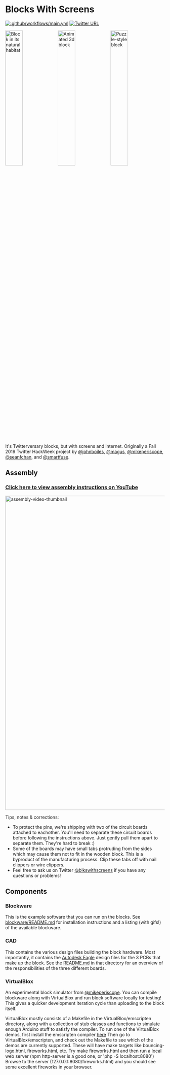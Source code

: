 # Blocks With Screens

[![.github/workflows/main.yml](https://github.com/bountylabs/blocks-with-screens/actions/workflows/main.yml/badge.svg)](https://github.com/bountylabs/blocks-with-screens/actions/workflows/main.yml) [![Twitter URL](https://img.shields.io/twitter/url/https/twitter.com/blkswithscreens.svg?style=social&label=%40blkswithscreens)](https://twitter.com/blkswithscreens)

<img alt="Block in its natural habitat" src="https://user-images.githubusercontent.com/218876/99318095-f08e0780-281b-11eb-9c59-674a2c463fbb.jpeg" width="33%"><img alt="Animated 3d block" src="https://user-images.githubusercontent.com/218876/99320417-70b66c00-2820-11eb-983f-6c3783336583.gif" width="33%"><img alt="Puzzle-style block" src="https://user-images.githubusercontent.com/218876/99320816-4b762d80-2821-11eb-8898-2ba34d075f10.jpg" width="33%">

It's Twitterversary blocks, but with screens and internet. Originally a Fall 2019 Twitter HackWeek project by [@johnboiles](https://github.com/johnboiles), [@magus](https://github.com/magus), [@mikeperiscope](https://github.com/mikeperiscope), [@seanfchan](https://github.com/seanfchan), and [@smartfuse](https://github.com/smartfuse).

## Assembly

### [**Click here to view assembly instructions on YouTube**](https://youtu.be/LxgdhXQPZw0)

<a href="https://youtu.be/LxgdhXQPZw0" target="_blank">
  <img width="990" alt="assembly-video-thumbnail" src="https://user-images.githubusercontent.com/290084/140593898-c1b5b431-b42b-4ffd-b91d-24ff13c8175f.png">
</a>

Tips, notes & corrections:
* To protect the pins, we're shipping with two of the circuit boards attached to eachother. You'll need to separate these circuit boards before following the instructions above. Just gently pull them apart to separate them. They're hard to break :)
* Some of the boards may have small tabs protruding from the sides which may cause them not to fit in the wooden block. This is a byproduct of the manufacturing process. Clip these tabs off with nail clippers or wire clippers.
* Feel free to ask us on Twitter [@blkswithscreens](https://twitter.com/blkswithscreens) if you have any questions or problems!

## Components

### Blockware

This is the example software that you can run on the blocks. See [blockware/README.md](https://github.com/bountylabs/blocks-with-screens/blob/main/blockware/README.md) for installation instructions and a listing (with gifs!) of the available blockware.

### CAD

This contains the various design files building the block hardware. Most importantly, it contains the [Autodesk Eagle](https://www.autodesk.com/products/eagle/free-download) design files for the 3 PCBs that make up the block. See the [README.md](https://github.com/bountylabs/blocks-with-screens/blob/main/cad/pcb/README.md) in that directory for an overview of the responsibilities of the three different boards.

### VirtualBlox

An experimental block simulator from [@mikeperiscope](github.com/mikeperiscope). You can compile blockware along with VirtualBlox and run block software locally for testing! This gives a quicker development iteration cycle than uploading to the block itself.

VirtualBlox mostly consists of a Makefile in the VirtualBlox/emscripten directory, along with a collection of stub classes and functions to simulate enough Arduino stuff to satisfy the compiler. To run one of the VirtualBlox demos, first install the emscripten compiler [here](https://emscripten.org/docs/getting_started/downloads.html)
Then go to VirtualBlox/emscripten, and check out the Makefile to see which of the demos are currently supported. These will have make targets like bouncing-logo.html, fireworks.html, etc.
Try 
make fireworks.html
and then run a local web server (npm http-server is a good one, or 'php -S localhost:8080')
Browse to the server (127.0.0.1:8080/fireworks.html) and you should see some excellent fireworks in your browser.
